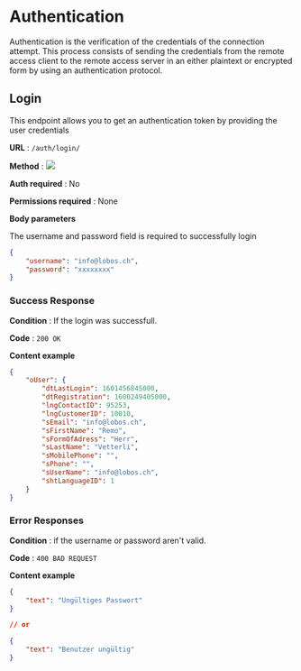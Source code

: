 # Authentication

Authentication is the verification of the credentials of the connection attempt. This process consists of sending the credentials from the remote access client to the remote access server in an either plaintext or encrypted form by using an authentication protocol.

## Login

This endpoint allows you to get an authentication token by providing the user credentials

**URL** : `/auth/login/`

**Method** : <img src="https://img.shields.io/badge/POST%20-%23323330.svg?&style=flat&color=blue"/>

**Auth required** : No

**Permissions required** : None

**Body parameters**

The username and password field is required to successfully login

```json
{
    "username": "info@lobos.ch",
    "password": "xxxxxxxx"
}
```

### Success Response

**Condition** : If the login was successfull.

**Code** : `200 OK`

**Content example**

```json
{
    "oUser": {
        "dtLastLogin": 1601456845000,
        "dtRegistration": 1600249405000,
        "lngContactID": 95253,
        "lngCustomerID": 10010,
        "sEmail": "info@lobos.ch",
        "sFirstName": "Remo",
        "sFormOfAdress": "Herr",
        "sLastName": "Vetterli",
        "sMobilePhone": "",
        "sPhone": "",
        "sUserName": "info@lobos.ch",
        "shtLanguageID": 1
    }
}
```

### Error Responses

**Condition** : if the username or password aren't valid.

**Code** : `400 BAD REQUEST`

**Content example**

```json
{
    "text": "Ungültiges Passwort"
}

// or

{
    "text": "Benutzer ungültig"
}
```
